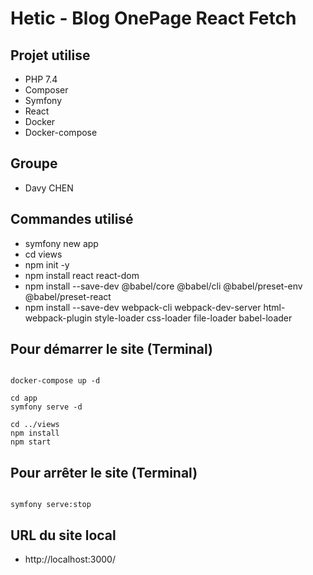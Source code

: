 # Hetic - Blog OnePage React Fetch

## Projet utilise
- PHP 7.4
- Composer
- Symfony
- React
- Docker
- Docker-compose

## Groupe
- Davy CHEN

## Commandes utilisé
- symfony new app
- cd views
- npm init -y
- npm install react react-dom
- npm install --save-dev @babel/core @babel/cli @babel/preset-env @babel/preset-react
- npm install --save-dev webpack-cli webpack-dev-server html-webpack-plugin style-loader css-loader file-loader babel-loader

## Pour démarrer le site (Terminal)
````shell

docker-compose up -d

cd app
symfony serve -d

cd ../views
npm install
npm start

````

## Pour arrêter le site (Terminal)
````shell

symfony serve:stop

````

## URL du site local
- http://localhost:3000/
